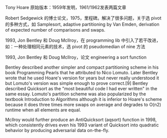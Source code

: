 Tony Hoare 原始版本：1959年发明，1961/1962发表两篇文章

Robert Sedgewick 的博士论文，1975，里程碑。解决了很多问题，关于选 pivot 的多种方式，如
Samplesort, adaptive partitioning by Van Emden, derivation of expected number of comparisons and swaps.

1993, Jon Bentley 和 Doug McIlroy，在 programming lib 中引入了若干改进，如：一种处理相同元素的技术，选 pivot 的 pseudomedian of nine 方法

1993, Jon Bentley 和 Doug McIlroy，论文 engineering a sort function

Bentley described another simpler and compact partitioning scheme in his book Programming Pearls that he attributed to Nico Lomuto. 
Later Bentley wrote that he used Hoare's version for years but never really understood it but Lomuto's version was simple enough to prove correct.[9] 
Bentley described Quicksort as the "most beautiful code I had ever written" in the same essay. Lomuto's partition scheme was also popularized by the textbook Introduction to Algorithms although it is inferior to Hoare's scheme because it does three times more swaps on average and degrades to O(n2) runtime when all elements are equal.


McIlroy would further produce an AntiQuicksort (aqsort) function in 1998, which consistently drives even his 1993 variant of Quicksort into quadratic behavior by producing adversarial data on-the-fly.
